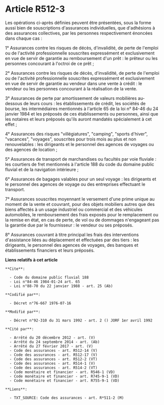 # Article R512-3

Les opérations ci-après définies peuvent être présentées, sous la forme aussi bien de souscriptions d'assurances
individuelles, que d'adhésions à des assurances collectives, par les personnes respectivement énoncées dans chaque cas :

1° Assurances contre les risques de décès, d'invalidité, de perte de l'emploi ou de l'activité professionnelle souscrites
expressément et exclusivement en vue de servir de garantie au remboursement d'un prêt : le prêteur ou les personnes
concourant à l'octroi de ce prêt ;

2° Assurances contre les risques de décès, d'invalidité, de perte de l'emploi ou de l'activité professionnelle souscrites
expressément et exclusivement en vue de servir de garantie au vendeur dans une vente à crédit : le vendeur ou les personnes
concourant à la réalisation de la vente.

3° Assurances de perte par amortissement de valeurs mobilières au-dessous de leurs cours : les établissements de crédit, les
sociétés de bourse, les intermédiaires mentionnés à l'article 65 de la loi n° 84-46 du 24 janvier 1984 et les préposés de ces
établissements ou personnes, ainsi que les notaires et leurs préposés qu'ils auront mandatés spécialement à cet effet ;

4° Assurances des risques "villégiatures", "camping", "sports d'hiver", "vacances", "voyages", souscrites pour trois mois au
plus et non renouvelables : les dirigeants et le personnel des agences de voyages ou des agences de location ;

5° Assurances de transport de marchandises ou facultés par voie fluviale : les courtiers de fret mentionnés à l'article 188
du code du domaine public fluvial et de la navigation intérieure ;

6° Assurances de bagages valables pour un seul voyage : les dirigeants et le personnel des agences de voyage ou des
entreprises effectuant le transport.

7° Assurances souscrites moyennant le versement d'une prime unique au moment de la vente et couvrant, pour des objets
mobiliers autres que des biens affectés à un usage industriel ou commercial et des véhicules automobiles, le remboursement
des frais exposés pour le remplacement ou la remise en état, en cas de perte, de vol ou de dommages n'engageant pas la
garantie due par le fournisseur : le vendeur ou ses préposés.

8° Assurances couvrant à titre principal les frais des interventions d'assistance liées au déplacement et effectuées par des
tiers : les dirigeants, le personnel des agences de voyages, des banques et établissements financiers et leurs préposés.

**Liens relatifs à cet article**

	**Cite**:

	  - Code du domaine public fluvial 188
	  - Loi n°84-46 1984-01-24 art. 65
	  - Loi n°88-70 du 22 janvier 1988 - art. 25 (Ab)

	**Codifié par**:

	  - Décret n°76-667 1976-07-16

	**Modifié par**:

	  - Décret n°92-310 du 31 mars 1992 - art. 2 () JORF 1er avril 1992

	**Cité par**:

	  - Arrêté du 20 décembre 2012 - art. (V)
	  - Arrêté du 24 septembre 2014 - art. (Ab)
	  - Arrêté du 27 février 2017 - art. (V)
	  - Code des assurances - art. R512-14 (V)
	  - Code des assurances - art. R512-17 (V)
	  - Code des assurances - art. R512-2 (VT)
	  - Code des assurances - art. R514-1 (V)
	  - Code des assurances - art. R514-2 (VT)
	  - Code monétaire et financier - art. R546-1 (VD)
	  - Code monétaire et financier - art. R745-9-1 (VD)
	  - Code monétaire et financier - art. R755-9-1 (VD)

	**Liens**:

	  - TXT_SOURCE: Code des assurances - art. R*511-2 (M)
